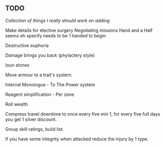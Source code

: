 ## TODO

*Collection of things I really should work on adding*

Make details for elective surgery 
Negotiating missions
Hand and a Half seems eh specify needs to be 1 handed to begin

Destructive euphoria

Damage brings you back (phylactery style)

Ioun stones

Move armour to a trait's system.

Internal Monologue - To The Power system


Reagent simplification - Per zone

Roll wealth 

Compress travel downtime to once every five min 1, for every five full days you get 1 silver discount. 

Group skill ratings, build list.

If you have some integrity when attacked reduce the injury by 1 type.

